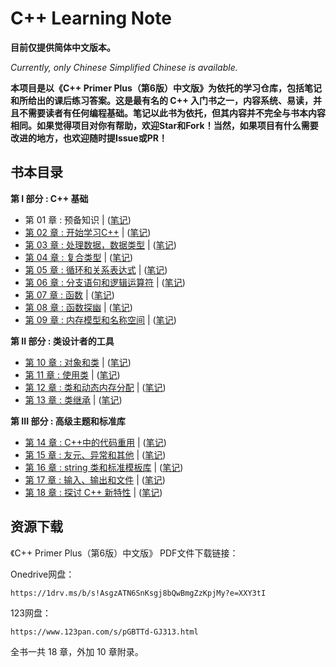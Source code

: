 # C++ Learning Note
**目前仅提供简体中文版本。**

*Currently, only Chinese Simplified Chinese is available.*


**本项目是以《C++ Primer Plus（第6版）中文版》为依托的学习仓库，包括笔记和所给出的课后练习答案。这是最有名的 C++ 入门书之一，内容系统、易读，并且不需要读者有任何编程基础。笔记以此书为依托，但其内容并不完全与书本内容相同。如果觉得项目对你有帮助，欢迎Star和Fork！当然，如果项目有什么需要改进的地方，也欢迎随时提Issue或PR！**

## 书本目录

**第 I 部分 : C++ 基础**

- 第 01 章 : 预备知识 | ([笔记](Notes/Chapter01/Chapter01.md))
- [第 02 章 : 开始学习C++](Exercises/Chapter02/README.md) | ([笔记](Notes/Chapter02/Chapter02.md))
- [第 03 章 : 处理数据，数据类型](Exercises/Chapter03/README.md) | ([笔记](Notes/Chapter03/Chapter03.md))
- [第 04 章 : 复合类型](Exercises/Chapter04/README.md) | ([笔记](Notes/Chapter04/Chapter04.md))
- [第 05 章 : 循环和关系表达式](Exercises/Chapter05/README.md) | ([笔记](Notes/Chapter05/Chapter05.md))
- [第 06 章 : 分支语句和逻辑运算符](Exercises/Chapter06/README.md) | ([笔记](Notes/Chapter06/Chapter06.md))
- [第 07 章 : 函数](Exercises/Chapter07/README.md) | ([笔记](Notes/Chapter07/Chapter07.md))
- [第 08 章 : 函数探幽](Exercises/Chapter08/README.md) | ([笔记](Notes/Chapter08/Chapter08.md))
- [第 09 章 : 内存模型和名称空间](Exercises/Chapter09/README.md) | ([笔记](Notes/Chapter09/Chapter09.md))

**第 II 部分 : 类设计者的工具**

- [第 10 章 : 对象和类](Exercises/Chapter10/README.md) | ([笔记](Notes/Chapter10/Chapter10.md))
- [第 11 章 : 使用类](Exercises/Chapter11/README.md) | ([笔记](Notes/Chapter11/Chapter11.md))
- [第 12 章 : 类和动态内存分配](Exercises/Chapter12/README.md) | ([笔记](Notes/Chapter12/Chapter12.md))
- [第 13 章 : 类继承](Exercises/Chapter13/README.md) | ([笔记](Notes/Chapter13/Chapter13.md))

**第 III 部分 : 高级主题和标准库**

- [第 14 章 : C++中的代码重用](Exercises/Chapter14/README.md) | ([笔记](Notes/Chapter14/Chapter14.md))
- [第 15 章 : 友元、异常和其他](Exercises/Chapter15/README.md) | ([笔记](Notes/Chapter15/Chapter15.md))
- [第 16 章 : string 类和标准模板库](Exercises/Chapter16/README.md) | ([笔记](Notes/Chapter16/Chapter16.md))
- [第 17 章 : 输入、输出和文件](Exercises/Chapter17/README.md) | ([笔记](Notes/Chapter17/Chapter17.md))
- [第 18 章 : 探讨 C++ 新特性](Exercises/Chapter18/README.md) | ([笔记](Notes/Chapter18/Chapter18.md))


## 资源下载

《C++ Primer Plus（第6版）中文版》 PDF文件下载链接：

Onedrive网盘：
```
https://1drv.ms/b/s!AsgzATN6SnKsgj8bQwBmgZzKpjMy?e=XXY3tI
```
123网盘：
```
https://www.123pan.com/s/pGBTTd-GJ313.html
```
全书一共 18 章，外加 10 章附录。




